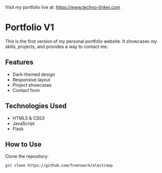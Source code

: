Visit my portfolio live at: https://www.techno-tinker.com


# Portfolio V1

This is the first version of my personal portfolio website. It showcases my skills, projects, and provides a way to contact me.

## Features

- Dark-themed design
- Responsive layout
- Project showcases
- Contact form

## Technologies Used

- HTML5 & CSS3
- JavaScript
- Flask

## How to Use

Clone the repository:
   ```bash
   git clone https://github.com/fnnetwork/electraop
